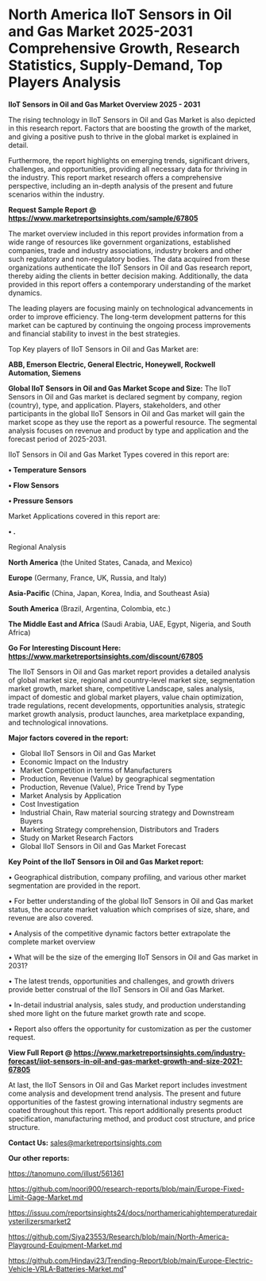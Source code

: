 # North America IIoT Sensors in Oil and Gas Market 2025-2031 Comprehensive Growth, Research Statistics, Supply-Demand,  Top Players Analysis

<Strong> IIoT Sensors in Oil and Gas Market Overview 2025 - 2031</strong>

The rising technology in IIoT Sensors in Oil and Gas Market is also depicted in this research report. Factors that are boosting the growth of the market, and giving a positive push to thrive in the global market is explained in detail.

Furthermore, the report highlights on emerging trends, significant drivers, challenges, and opportunities, providing all necessary data for thriving in the industry. This report market research offers a comprehensive perspective, including an in-depth analysis of the present and future scenarios within the industry.

<strong>Request Sample Report @ <a href=https://www.marketreportsinsights.com/sample/67805>https://www.marketreportsinsights.com/sample/67805</a></strong>

The market overview included in this report provides information from a wide range of resources like government organizations, established companies, trade and industry associations, industry brokers and other such regulatory and non-regulatory bodies. The data acquired from these organizations authenticate the IIoT Sensors in Oil and Gas research report, thereby aiding the clients in better decision making. Additionally, the data provided in this report offers a contemporary understanding of the market dynamics.

The leading players are focusing mainly on technological advancements in order to improve efficiency. The long-term development patterns for this market can be captured by continuing the ongoing process improvements and financial stability to invest in the best strategies.

Top Key players of IIoT Sensors in Oil and Gas Market are:

<strong>ABB, Emerson Electric, General Electric, Honeywell, Rockwell Automation, Siemens</strong>

<strong><b>Global IIoT Sensors in Oil and Gas Market Scope and Size:</b></strong>
The IIoT Sensors in Oil and Gas market is declared segment by company, region (country), type, and application. Players, stakeholders, and other participants in the global IIoT Sensors in Oil and Gas market will gain the market scope as they use the report as a powerful resource. The segmental analysis focuses on revenue and product by type and application and the forecast period of 2025-2031.

IIoT Sensors in Oil and Gas Market Types covered in this report are:

<strong>• Temperature Sensors

• Flow Sensors

• Pressure Sensors</strong>

Market Applications covered in this report are:

<strong>• .</strong> 

Regional Analysis

<strong>North America</strong> (the United States, Canada, and Mexico)

<strong>Europe</strong> (Germany, France, UK, Russia, and Italy)

<strong>Asia-Pacific</strong> (China, Japan, Korea, India, and Southeast Asia)

<strong>South America</strong> (Brazil, Argentina, Colombia, etc.)

<strong>The Middle East and Africa</strong> (Saudi Arabia, UAE, Egypt, Nigeria, and South Africa)

<strong>Go For Interesting Discount Here: <a href=https://www.marketreportsinsights.com/discount/67805>https://www.marketreportsinsights.com/discount/67805</a></strong>

The IIoT Sensors in Oil and Gas market report provides a detailed analysis of global market size, regional and country-level market size, segmentation market growth, market share, competitive Landscape, sales analysis, impact of domestic and global market players, value chain optimization, trade regulations, recent developments, opportunities analysis, strategic market growth analysis, product launches, area marketplace expanding, and technological innovations.

<strong><b>Major factors covered in the report:</b></strong>
<ul>
  <li>Global IIoT Sensors in Oil and Gas Market </li>
  <li>Economic Impact on the Industry</li>
  <li>Market Competition in terms of Manufacturers</li>
  <li>Production, Revenue (Value) by geographical segmentation</li>
  <li>Production, Revenue (Value), Price Trend by Type</li>
  <li>Market Analysis by Application</li>
  <li>Cost Investigation</li>
  <li>Industrial Chain, Raw material sourcing strategy and Downstream Buyers</li>
  <li>Marketing Strategy comprehension, Distributors and Traders</li>
  <li>Study on Market Research Factors</li>
  <li>Global IIoT Sensors in Oil and Gas Market Forecast</li>
</ul>

<strong><b>Key Point of the IIoT Sensors in Oil and Gas Market report:</b></strong>

• Geographical distribution, company profiling, and various other market segmentation are provided in the report.

• For better understanding of the global IIoT Sensors in Oil and Gas market status, the accurate market valuation which comprises of size, share, and revenue are also covered.

• Analysis of the competitive dynamic factors better extrapolate the complete market overview

• What will be the size of the emerging IIoT Sensors in Oil and Gas market in 2031?

• The latest trends, opportunities and challenges, and growth drivers provide better construal of the IIoT Sensors in Oil and Gas Market.

• In-detail industrial analysis, sales study, and production understanding shed more light on the future market growth rate and scope.

• Report also offers the opportunity for customization as per the customer request.

<strong><b>View Full Report @ <a href=https://www.marketreportsinsights.com/industry-forecast/iiot-sensors-in-oil-and-gas-market-growth-and-size-2021-67805>https://www.marketreportsinsights.com/industry-forecast/iiot-sensors-in-oil-and-gas-market-growth-and-size-2021-67805</a></b></strong>


At last, the IIoT Sensors in Oil and Gas Market report includes investment come analysis and development trend analysis. The present and future opportunities of the fastest growing international industry segments are coated throughout this report. This report additionally presents product specification, manufacturing method, and product cost structure, and price structure.

<strong>Contact Us:</strong>
sales@marketreportsinsights.com

<strong>Our other reports:</strong>

<a href=https://tanomuno.com/illust/561361>https://tanomuno.com/illust/561361</a>

<a href=https://github.com/noori900/research-reports/blob/main/Europe-Fixed-Limit-Gage-Market.md>https://github.com/noori900/research-reports/blob/main/Europe-Fixed-Limit-Gage-Market.md</a>

<a href=https://issuu.com/reportsinsights24/docs/northamericahightemperaturedairysterilizersmarket2>https://issuu.com/reportsinsights24/docs/northamericahightemperaturedairysterilizersmarket2</a>

<a href=https://github.com/Siya23553/Research/blob/main/North-America-Playground-Equipment-Market.md>https://github.com/Siya23553/Research/blob/main/North-America-Playground-Equipment-Market.md</a>

<a href=https://github.com/Hindavi23/Trending-Report/blob/main/Europe-Electric-Vehicle-VRLA-Batteries-Market.md>https://github.com/Hindavi23/Trending-Report/blob/main/Europe-Electric-Vehicle-VRLA-Batteries-Market.md</a>"

